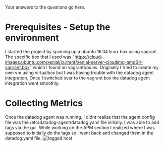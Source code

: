 Your answers to the questions go here.

# Prerequisites - Setup the environment
I started the project by spinning up a ubuntu 16.04 linux box using vagrant. The specific box that I used was "https://cloud-images.ubuntu.com/xenial/current/xenial-server-cloudimg-amd64-vagrant.box" which I found on vagrantbox.es. Originally I tried to create my own vm using virtualbox but I was having trouble with the datadog agent integration. Once I switched over to the vagrant box the datadog agent integration went smoothly. 

# Collecting Metrics
Once the datadog agent was running. I didnt realize that the agent config file was the /etc/datadog-agent/datadog.yaml file initially. I was able to add tags via the gui. While working on the APM section I realized where I was supposed to initially do the tags so I went back and changed them in the datadog.yaml file. 
![tagged host](https://github.com/jmeagheriv/hiring-engineers/blob/master/HostTagged.JPG)

